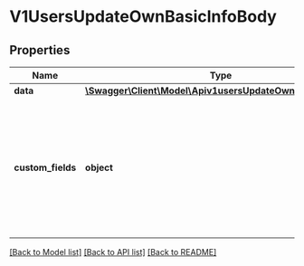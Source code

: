 # V1UsersUpdateOwnBasicInfoBody

## Properties
Name | Type | Description | Notes
------------ | ------------- | ------------- | -------------
**data** | [**\Swagger\Client\Model\Apiv1usersUpdateOwnBasicInfoData**](Apiv1usersUpdateOwnBasicInfoData.md) |  | 
**custom_fields** | **object** | Any custom fields the user should have on their account. You must define the custom fields in the workspace settings. | [optional] 

[[Back to Model list]](../../README.md#documentation-for-models) [[Back to API list]](../../README.md#documentation-for-api-endpoints) [[Back to README]](../../README.md)

